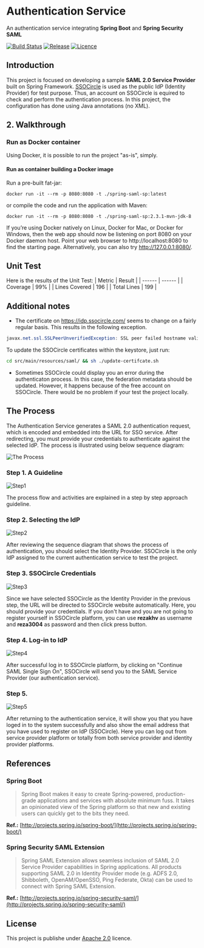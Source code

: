 # Authentication Service

An authentication service integrating **Spring Boot** and **Spring Security SAML**

[![Build Status](https://travis-ci.org/joemccann/dillinger.svg?branch=master)](https://travis-ci.org/joemccann/dillinger) [![Release](https://img.shields.io/badge/release-v1.0.0.RELEASE-blue)](https://img.shields.io/badge/release-v1.0.0.RELEASE-blue) [![Licence](https://img.shields.io/badge/licence-Apache%202.0-blue)](https://img.shields.io/badge/licence-Apache%202.0-blue)

## Introduction
This project is focused on developing a sample **SAML 2.0 Service Provider** built on Spring Framework. [SSOCircle](https://www.ssocircle.com/en/) is used as the public IdP (Identity Provider) for test purpose. Thus, an account on SSOCircle is equired to check and perform the authentication process. In this project, the configuration has done using Java annotations (no XML).




## 2. Walkthrough 
### Run as Docker container
Using Docker, it is possible to run the project "as-is", simply. 

#### Run as container building a Docker image

Run a pre-built fat-jar:
```docker
docker run -it --rm -p 8080:8080 -t ./spring-saml-sp:latest
```
or compile the code and run the application with Maven:
```docker
docker run -it --rm -p 8080:8080 -t ./spring-saml-sp:2.3.1-mvn-jdk-8
```
If you’re using Docker natively on Linux, Docker for Mac, or Docker for Windows, then the web app should now be listening on port 8080 on your Docker daemon host. Point your web browser to http://localhost:8080 to find the starting page. Alternatively, you can also try http://127.0.0.1:8080/.

## Unit Test
Here is the results of the Unit Test:
| Metric | Result |
| ------ | ------ |
| Coverage | 99% |
| Lines Covered | 196 |
| Total Lines | 199 |

## Additional notes
* The certificate on https://idp.ssocircle.com/ seems to change on a fairly regular basis. This results in the following exception.
```java
javax.net.ssl.SSLPeerUnverifiedException: SSL peer failed hostname validation for name: null
```
To update the SSOCircle certificates within the keystore, just run:
```bash
cd src/main/resources/saml/ && sh ./update-certifcate.sh 
```
* Sometimes SSOCircle could display you an error during the authenticaton process. In this case, the federation metadata should be updated. However, it happens because of the free account on SSOCircle. There would be no problem if your test the project locally. 



## The Process
The Authentication Service generates a SAML 2.0 authentication request, which is encoded and embedded into the URL for SSO service. After redirecting, you must provide your credentials to authenticate against the selected IdP. The process is illustrated using below sequence diagram:

![The Process](http://authenticationservice-env.eba-emadjttn.us-east-2.elasticbeanstalk.com/img/the-flow.png)


### Step 1. A Guideline
![Step1](https://i.ibb.co/Rp6s9D8/Annotation-2020-06-01-022001.png)

The process flow and activities are explained in a step by step approach guideline.

### Step 2. Selecting the IdP
![Step2](https://i.ibb.co/jZZXd2L/Annotation-2020-06-01-022120.png)

After reviewing the sequence diagram that shows the process of authentication, you should select the Identity Provider. SSOCircle is the only IdP assigned to the current authentication service to test the project.

### Step 3. SSOCircle Credentials
![Step3](https://i.ibb.co/cLMpj0q/Annotation-2020-06-01-022202.png)

Since we have selected SSOCircle as the Identity Provider in the previous step, the URL will be directed to SSOCircle website automatically. Here, you should provide your credentials. If you don't have and you are not going to register yourself in SSOCircle platform, you can use **rezakhv** as username and **reza3004** as password and then click press button.

### Step 4. Log-in to IdP
![Step4](https://i.ibb.co/yPwhgZN/Annotation-2020-06-01-022247.png)

After successful log in to SSOCircle platform, by clicking on "Continue SAML Single Sign On", SSOCircle will send you to the SAML Service Provider (our authentication service).

### Step 5. 
![Step5](https://i.ibb.co/Z64QFzY/Annotation-2020-06-01-022336.png)

After returning to the authentication service, it will show you that you have loged in to the system successfully and also show the email address that you have used to register on IdP (SSOCircle). Here you can log out from service provider platform or totally from both service provider and identity provider platforms.




## References
### Spring Boot
>Spring Boot makes it easy to create Spring-powered, production-grade applications and services with absolute minimum fuss. It takes an opinionated view of the Spring platform so that new and existing users can quickly get to the bits they need.

**Ref.:** [http://projects.spring.io/spring-boot/](http://projects.spring.io/spring-boot/)

### Spring Security SAML Extension
>Spring SAML Extension allows seamless inclusion of SAML 2.0 Service Provider capabilities in Spring applications. All products supporting SAML 2.0 in Identity Provider mode (e.g. ADFS 2.0, Shibboleth, OpenAM/OpenSSO, Ping Federate, Okta) can be used to connect with Spring SAML Extension.

**Ref.:** [http://projects.spring.io/spring-security-saml/](http://projects.spring.io/spring-security-saml/)



## License
This project is publishe under [Apache 2.0](https://www.apache.org/licenses/LICENSE-2.0.txt) licence.

